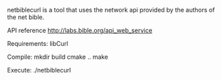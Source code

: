 netbiblecurl is a tool that uses the network api provided by the authors of the net bible.

API reference
http://labs.bible.org/api_web_service

Requirements:
libCurl

Compile:
mkdir build
cmake ..
make

Execute:
./netbiblecurl

